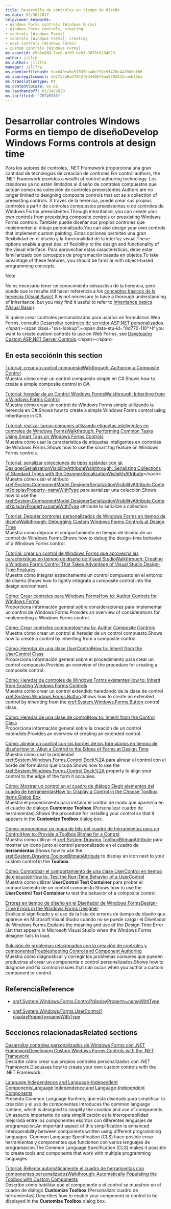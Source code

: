 ```yaml
---
title: Desarrollo de controles en tiempo de diseño
ms.date: 03/30/2017
helpviewer_keywords:
- Windows Forms controls [Windows Forms]
- Windows Forms controls, creating
- controls [Windows Forms]
- controls [Windows Forms], creating
- user controls [Windows Forms]
- custom controls [Windows Forms]
ms.assetid: e5a8e088-7ec8-4fd9-bcb3-9078fd134829
author: jillre
ms.author: jillfra
manager: jillfra
ms.openlocfilehash: dac049ea6a51037daa0e23dc93476e4410b2df06
ms.sourcegitcommit: de17a7a0a37042f0d4406f5ae5393531caeb25ba
ms.translationtype: MT
ms.contentlocale: es-ES
ms.lasthandoff: 01/24/2020
ms.locfileid: "76745983"
---
```

# <a name="develop-windows-forms-controls-at-design-time"></a><span data-ttu-id="0d770-102">Desarrollar controles Windows Forms en tiempo de diseño</span><span class="sxs-lookup"><span data-stu-id="0d770-102">Develop Windows Forms controls at design time</span></span>

<span data-ttu-id="0d770-103">Para los autores de controles, .NET Framework proporciona una gran cantidad de tecnologías de creación de controles.</span><span class="sxs-lookup"><span data-stu-id="0d770-103">For control authors, the .NET Framework provides a wealth of control authoring technology.</span></span> <span data-ttu-id="0d770-104">Los creadores ya no están limitados al diseño de controles compuestos que actúan como una colección de controles preexistentes.</span><span class="sxs-lookup"><span data-stu-id="0d770-104">Authors are no longer limited to designing composite controls that act as a collection of preexisting controls.</span></span> <span data-ttu-id="0d770-105">A través de la herencia, puede crear sus propios controles a partir de controles compuestos preexistentes o de controles de Windows Forms preexistentes.</span><span class="sxs-lookup"><span data-stu-id="0d770-105">Through inheritance, you can create your own controls from preexisting composite controls or preexisting Windows Forms controls.</span></span> <span data-ttu-id="0d770-106">También puede diseñar sus propios controles que implementen el dibujo personalizado.</span><span class="sxs-lookup"><span data-stu-id="0d770-106">You can also design your own controls that implement custom painting.</span></span> <span data-ttu-id="0d770-107">Estas opciones permiten una gran flexibilidad en el diseño y la funcionalidad de la interfaz visual.</span><span class="sxs-lookup"><span data-stu-id="0d770-107">These options enable a great deal of flexibility to the design and functionality of the visual interface.</span></span> <span data-ttu-id="0d770-108">Para aprovechar estas características, debe estar familiarizado con conceptos de programación basada en objetos.</span><span class="sxs-lookup"><span data-stu-id="0d770-108">To take advantage of these features, you should be familiar with object-based programming concepts.</span></span>

> [!NOTE]
> <span data-ttu-id="0d770-109">No es necesario tener un conocimiento exhaustivo de la herencia, pero puede que le resulte útil hacer referencia a los [conceptos básicos de la herencia (Visual Basic)](~/docs/visual-basic/programming-guide/language-features/objects-and-classes/inheritance-basics.md).</span><span class="sxs-lookup"><span data-stu-id="0d770-109">It is not necessary to have a thorough understanding of inheritance, but you may find it useful to refer to [Inheritance basics (Visual Basic)](~/docs/visual-basic/programming-guide/language-features/objects-and-classes/inheritance-basics.md).</span></span>

<span data-ttu-id="0d770-110">Si quiere crear controles personalizados para usarlos en formularios Web Forms, consulte [Desarrollar controles de servidor ASP.NET personalizados](https://docs.microsoft.com/previous-versions/aspnet/zt27tfhy(v=vs.100)).</span><span class="sxs-lookup"><span data-stu-id="0d770-110">If you want to create custom controls to use on Web Forms, see [Developing Custom ASP.NET Server Controls](https://docs.microsoft.com/previous-versions/aspnet/zt27tfhy(v=vs.100)).</span></span>

## <a name="in-this-section"></a><span data-ttu-id="0d770-111">En esta sección</span><span class="sxs-lookup"><span data-stu-id="0d770-111">In this section</span></span>

<span data-ttu-id="0d770-112">[Tutorial: crear un control compuesto](walkthrough-authoring-a-composite-control-with-visual-csharp.md)</span><span class="sxs-lookup"><span data-stu-id="0d770-112">[Walkthrough: Authoring a Composite Control](walkthrough-authoring-a-composite-control-with-visual-csharp.md)</span></span>\
<span data-ttu-id="0d770-113">Muestra cómo crear un control compuesto simple en C#.</span><span class="sxs-lookup"><span data-stu-id="0d770-113">Shows how to create a simple composite control in C#.</span></span>

<span data-ttu-id="0d770-114">[Tutorial: heredar de un Control Windows Forms](walkthrough-inheriting-from-a-windows-forms-control-with-visual-csharp.md)</span><span class="sxs-lookup"><span data-stu-id="0d770-114">[Walkthrough: Inheriting from a Windows Forms Control](walkthrough-inheriting-from-a-windows-forms-control-with-visual-csharp.md)</span></span>\
<span data-ttu-id="0d770-115">Muestra cómo crear un control de Windows Forms simple utilizando la herencia en C#.</span><span class="sxs-lookup"><span data-stu-id="0d770-115">Shows how to create a simple Windows Forms control using inheritance in C#.</span></span>

<span data-ttu-id="0d770-116">[Tutorial: realizar tareas comunes utilizando etiquetas inteligentes en controles de Windows Forms](performing-common-tasks-using-smart-tags-on-wf-controls.md)</span><span class="sxs-lookup"><span data-stu-id="0d770-116">[Walkthrough: Performing Common Tasks Using Smart Tags on Windows Forms Controls](performing-common-tasks-using-smart-tags-on-wf-controls.md)</span></span>\
<span data-ttu-id="0d770-117">Muestra cómo usar la característica de etiquetas inteligentes en controles de Windows Forms.</span><span class="sxs-lookup"><span data-stu-id="0d770-117">Shows how to use the smart tag feature on Windows Forms controls.</span></span>

<span data-ttu-id="0d770-118">[Tutorial: serializar colecciones de tipos estándar con la\ DesignerSerializationVisibilityAttribute](serializing-collections-designerserializationvisibilityattribute.md)</span><span class="sxs-lookup"><span data-stu-id="0d770-118">[Walkthrough: Serializing Collections of Standard Types with the DesignerSerializationVisibilityAttribute](serializing-collections-designerserializationvisibilityattribute.md)\</span></span>
<span data-ttu-id="0d770-119">Muestra cómo usar el atributo <xref:System.ComponentModel.DesignerSerializationVisibilityAttribute.Content?displayProperty=nameWithType> para serializar una colección.</span><span class="sxs-lookup"><span data-stu-id="0d770-119">Shows how to use the <xref:System.ComponentModel.DesignerSerializationVisibilityAttribute.Content?displayProperty=nameWithType> attribute to serialize a collection.</span></span>

<span data-ttu-id="0d770-120">[Tutorial: Depurar controles personalizados de Windows Forms en tiempo de diseño](walkthrough-debugging-custom-windows-forms-controls-at-design-time.md)</span><span class="sxs-lookup"><span data-stu-id="0d770-120">[Walkthrough: Debugging Custom Windows Forms Controls at Design Time](walkthrough-debugging-custom-windows-forms-controls-at-design-time.md)</span></span>\
<span data-ttu-id="0d770-121">Muestra cómo depurar el comportamiento en tiempo de diseño de un control de Windows Forms.</span><span class="sxs-lookup"><span data-stu-id="0d770-121">Shows how to debug the design-time behavior of a Windows Forms control.</span></span>

<span data-ttu-id="0d770-122">[Tutorial: crear un control de Windows Forms que aprovecha las características en tiempo de diseño de Visual Studio](creating-a-wf-control-design-time-features.md)</span><span class="sxs-lookup"><span data-stu-id="0d770-122">[Walkthrough: Creating a Windows Forms Control That Takes Advantage of Visual Studio Design-Time Features](creating-a-wf-control-design-time-features.md)</span></span>\
<span data-ttu-id="0d770-123">Muestra cómo integrar estrechamente un control compuesto en el entorno de diseño.</span><span class="sxs-lookup"><span data-stu-id="0d770-123">Shows how to tightly integrate a composite control into the design environment.</span></span>

<span data-ttu-id="0d770-124">[Cómo: Crear controles para Windows Forms](how-to-author-controls-for-windows-forms.md)</span><span class="sxs-lookup"><span data-stu-id="0d770-124">[How to: Author Controls for Windows Forms](how-to-author-controls-for-windows-forms.md)</span></span>\
<span data-ttu-id="0d770-125">Proporciona información general sobre consideraciones para implementar un control de Windows Forms.</span><span class="sxs-lookup"><span data-stu-id="0d770-125">Provides an overview of considerations for implementing a Windows Forms control.</span></span>

<span data-ttu-id="0d770-126">[Cómo: Crear controles compuestos](how-to-author-composite-controls.md)</span><span class="sxs-lookup"><span data-stu-id="0d770-126">[How to: Author Composite Controls](how-to-author-composite-controls.md)</span></span>\
<span data-ttu-id="0d770-127">Muestra cómo crear un control al heredar de un control compuesto.</span><span class="sxs-lookup"><span data-stu-id="0d770-127">Shows how to create a control by inheriting from a composite control.</span></span>

<span data-ttu-id="0d770-128">[Cómo: Heredar de una clase UserControl](how-to-inherit-from-the-usercontrol-class.md)</span><span class="sxs-lookup"><span data-stu-id="0d770-128">[How to: Inherit from the UserControl Class](how-to-inherit-from-the-usercontrol-class.md)</span></span>\
<span data-ttu-id="0d770-129">Proporciona información general sobre el procedimiento para crear un control compuesto.</span><span class="sxs-lookup"><span data-stu-id="0d770-129">Provides an overview of the procedure for creating a composite control.</span></span>

<span data-ttu-id="0d770-130">[Cómo: Heredar de controles de Windows Forms existentes](how-to-inherit-from-existing-windows-forms-controls.md)</span><span class="sxs-lookup"><span data-stu-id="0d770-130">[How to: Inherit from Existing Windows Forms Controls](how-to-inherit-from-existing-windows-forms-controls.md)</span></span>\
<span data-ttu-id="0d770-131">Muestra cómo crear un control extendido heredando de la clase de control <xref:System.Windows.Forms.Button>.</span><span class="sxs-lookup"><span data-stu-id="0d770-131">Shows how to create an extended control by inheriting from the <xref:System.Windows.Forms.Button> control class.</span></span>

<span data-ttu-id="0d770-132">[Cómo: Heredar de una clase de control](how-to-inherit-from-the-control-class.md)</span><span class="sxs-lookup"><span data-stu-id="0d770-132">[How to: Inherit from the Control Class](how-to-inherit-from-the-control-class.md)</span></span>\
<span data-ttu-id="0d770-133">Proporciona información general sobre la creación de un control extendido.</span><span class="sxs-lookup"><span data-stu-id="0d770-133">Provides an overview of creating an extended control.</span></span>

<span data-ttu-id="0d770-134">[Cómo: alinear un control con los bordes de los formularios en tiempo de diseño](how-to-align-a-control-to-the-edges-of-forms-at-design-time.md)</span><span class="sxs-lookup"><span data-stu-id="0d770-134">[How to: Align a Control to the Edges of Forms at Design Time](how-to-align-a-control-to-the-edges-of-forms-at-design-time.md)</span></span>\
<span data-ttu-id="0d770-135">Muestra cómo usar la propiedad <xref:System.Windows.Forms.Control.Dock%2A> para alinear el control con el borde del formulario que ocupa.</span><span class="sxs-lookup"><span data-stu-id="0d770-135">Shows how to use the <xref:System.Windows.Forms.Control.Dock%2A> property to align your control to the edge of the form it occupies.</span></span>

<span data-ttu-id="0d770-136">[Cómo: Mostrar un control en el cuadro de diálogo Elegir elementos del cuadro de herramientas](how-to-display-a-control-in-the-choose-toolbox-items-dialog-box.md)</span><span class="sxs-lookup"><span data-stu-id="0d770-136">[How to: Display a Control in the Choose Toolbox Items Dialog Box](how-to-display-a-control-in-the-choose-toolbox-items-dialog-box.md)</span></span>\
<span data-ttu-id="0d770-137">Muestra el procedimiento para instalar el control de modo que aparezca en el cuadro de diálogo **Customize Toolbox** (Personalizar cuadro de herramientas).</span><span class="sxs-lookup"><span data-stu-id="0d770-137">Shows the procedure for installing your control so that it appears in the **Customize Toolbox** dialog box.</span></span>

<span data-ttu-id="0d770-138">[Cómo: proporcionar un mapa de bits del cuadro de herramientas para un Control](how-to-provide-a-toolbox-bitmap-for-a-control.md)</span><span class="sxs-lookup"><span data-stu-id="0d770-138">[How to: Provide a Toolbox Bitmap for a Control](how-to-provide-a-toolbox-bitmap-for-a-control.md)</span></span>\
<span data-ttu-id="0d770-139">Muestra cómo utilizar el <xref:System.Drawing.ToolboxBitmapAttribute> para mostrar un icono junto al control personalizado en el cuadro de **herramientas**.</span><span class="sxs-lookup"><span data-stu-id="0d770-139">Shows how to use the <xref:System.Drawing.ToolboxBitmapAttribute> to display an icon next to your custom control in the **Toolbox**.</span></span>

<span data-ttu-id="0d770-140">[Cómo: Comprobar el comportamiento de una clase UserControl en tiempo de ejecución](how-to-test-the-run-time-behavior-of-a-usercontrol.md)</span><span class="sxs-lookup"><span data-stu-id="0d770-140">[How to: Test the Run-Time Behavior of a UserControl](how-to-test-the-run-time-behavior-of-a-usercontrol.md)</span></span>\
<span data-ttu-id="0d770-141">Muestra cómo utilizar **UserControl Test Container** para probar el comportamiento de un control compuesto.</span><span class="sxs-lookup"><span data-stu-id="0d770-141">Shows how to use the **UserControl Test Container** to test the behavior of a composite control.</span></span>

<span data-ttu-id="0d770-142">[Errores en tiempo de diseño en el Diseñador de Windows Forms](design-time-errors-in-the-windows-forms-designer.md)</span><span class="sxs-lookup"><span data-stu-id="0d770-142">[Design-Time Errors in the Windows Forms Designer](design-time-errors-in-the-windows-forms-designer.md)</span></span>\
<span data-ttu-id="0d770-143">Explica el significado y el uso de la lista de errores de tiempo de diseño que aparece en Microsoft Visual Studio cuando no se puede cargar el Diseñador de Windows Forms.</span><span class="sxs-lookup"><span data-stu-id="0d770-143">Explains the meaning and use of the Design-Time Error List that appears in Microsoft Visual Studio when the Windows Forms designer fails to load.</span></span>

<span data-ttu-id="0d770-144">[Solución de problemas relacionados con la creación de controles y componentes](troubleshooting-control-and-component-authoring.md)</span><span class="sxs-lookup"><span data-stu-id="0d770-144">[Troubleshooting Control and Component Authoring](troubleshooting-control-and-component-authoring.md)</span></span>\
<span data-ttu-id="0d770-145">Muestra cómo diagnosticar y corregir los problemas comunes que pueden producirse al crear un componente o control personalizados.</span><span class="sxs-lookup"><span data-stu-id="0d770-145">Shows how to diagnose and fix common issues that can occur when you author a custom component or control.</span></span>

## <a name="reference"></a><span data-ttu-id="0d770-146">Referencia</span><span class="sxs-lookup"><span data-stu-id="0d770-146">Reference</span></span>

- <xref:System.Windows.Forms.Control?displayProperty=nameWithType>

- <xref:System.Windows.Forms.UserControl?displayProperty=nameWithType>

## <a name="related-sections"></a><span data-ttu-id="0d770-147">Secciones relacionadas</span><span class="sxs-lookup"><span data-stu-id="0d770-147">Related sections</span></span>

<span data-ttu-id="0d770-148">[Desarrollar controles personalizados de Windows Forms con .NET Framework](developing-custom-windows-forms-controls.md)</span><span class="sxs-lookup"><span data-stu-id="0d770-148">[Developing Custom Windows Forms Controls with the .NET Framework](developing-custom-windows-forms-controls.md)</span></span>\
<span data-ttu-id="0d770-149">Describe cómo crear sus propios controles personalizados con .NET Framework.</span><span class="sxs-lookup"><span data-stu-id="0d770-149">Discusses how to create your own custom controls with the .NET Framework.</span></span>

<span data-ttu-id="0d770-150">[Language Independence and Language-Independent Components](../../../standard/language-independence-and-language-independent-components.md)</span><span class="sxs-lookup"><span data-stu-id="0d770-150">[Language Independence and Language-Independent Components](../../../standard/language-independence-and-language-independent-components.md)</span></span>\
<span data-ttu-id="0d770-151">Presenta Common Language Runtime, que está diseñado para simplificar la creación y el uso de componentes.</span><span class="sxs-lookup"><span data-stu-id="0d770-151">Introduces the common language runtime, which is designed to simplify the creation and use of components.</span></span> <span data-ttu-id="0d770-152">Un aspecto importante de esta simplificación es la interoperabilidad mejorada entre los componentes escritos con diferentes lenguajes de programación.</span><span class="sxs-lookup"><span data-stu-id="0d770-152">An important aspect of this simplification is enhanced interoperability between components written using different programming languages.</span></span> <span data-ttu-id="0d770-153">Common Language Specification (CLS) hace posible crear herramientas y componentes que funcionen con varios lenguajes de programación.</span><span class="sxs-lookup"><span data-stu-id="0d770-153">The Common Language Specification (CLS) makes it possible to create tools and components that work with multiple programming languages.</span></span>

<span data-ttu-id="0d770-154">[Tutorial: Rellenar automáticamente el cuadro de herramientas con componentes personalizados](walkthrough-automatically-populating-the-toolbox-with-custom-components.md)</span><span class="sxs-lookup"><span data-stu-id="0d770-154">[Walkthrough: Automatically Populating the Toolbox with Custom Components](walkthrough-automatically-populating-the-toolbox-with-custom-components.md)</span></span>\
<span data-ttu-id="0d770-155">Describe cómo habilitar que el componente o el control se muestren en el cuadro de diálogo **Customize Toolbox** (Personalizar cuadro de herramientas).</span><span class="sxs-lookup"><span data-stu-id="0d770-155">Describes how to enable your component or control to be displayed in the **Customize Toolbox** dialog box.</span></span>
